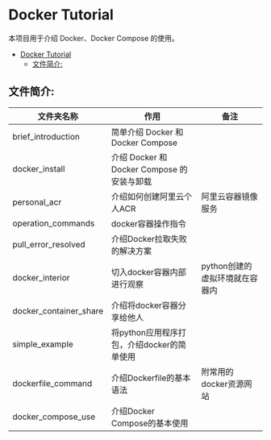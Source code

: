 # Docker Tutorial

本项目用于介绍 Docker、Docker Compose 的使用。

- [Docker Tutorial](#docker-tutorial)
  - [文件简介:](#文件简介)

## 文件简介:

| 文件夹名称                | 作用                                    | 备注                        |
|-------------------------|-----------------------------------------|-----------------------------|
| brief_introduction      | 简单介绍 Docker 和 Docker Compose         |                             |
| docker_install          | 介绍 Docker 和 Docker Compose 的安装与卸载 |                             |
| personal_acr            | 介绍如何创建阿里云个人ACR                   | 阿里云容器镜像服务             |
| operation_commands      | docker容器操作指令                        |                             |
| pull_error_resolved     | 介绍Docker拉取失败的解决方案                |                             |
| docker_interior         | 切入docker容器内部进行观察                  | python创建的虚拟环境就在容器内  |
| docker_container_share  | 介绍将docker容器分享给他人                  |                             |
| simple_example          | 将python应用程序打包，介绍docker的简单使用    |                             |
| dockerfile_command      | 介绍Dockerfile的基本语法                   | 附常用的docker资源网站         |
| docker_compose_use      | 介绍Docker Compose的基本使用               |                              |
